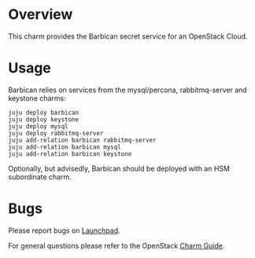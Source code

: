 # Overview

This charm provides the Barbican secret service for an OpenStack Cloud.

# Usage

Barbican relies on services from the mysql/percona, rabbitmq-server and keystone charms:

    juju deploy barbican
    juju deploy keystone
    juju deploy mysql
    juju deploy rabbitmq-server
    juju add-relation barbican rabbitmq-server
    juju add-relation barbican mysql
    juju add-relation barbican keystone

Optionally, but advisedly, Barbican should be deployed with an HSM subordinate charm.

# Bugs

Please report bugs on [Launchpad](https://bugs.launchpad.net/charms/+source/barbican/+filebug).

For general questions please refer to the OpenStack [Charm Guide](https://github.com/openstack/charm-guide).
